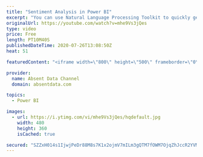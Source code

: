 ```yaml
---
title: "Sentiment Analysis in Power BI"
excerpt: "You can use Natural Language Processing Toolkit to quickly get sentiment scores on text like comments or tweets. You can check out the full written instructions here:"
originalUrl: https://youtube.com/watch?v=mhe9Vs3jQes
type: video
price: Free
length: PT10M40S
publishedDateTime: 2020-07-26T13:08:50Z
heat: 51

featuredContent: "<iframe width=\"800\" height=\"500\" frameborder=\"0\" src=\"https://www.youtube.com/embed/mhe9Vs3jQes\" allow=\"accelerometer; autoplay; encrypted-media; gyroscope; picture-in-picture\" allowfullscreen></iframe>"

provider:
  name: Absent Data Channel
  domain: absentdata.com

topics:
  - Power BI

images:
  - url: https://i.ytimg.com/vi/mhe9Vs3jQes/hqdefault.jpg
    width: 480
    height: 360
    isCached: true

secured: "SZZxH014s1IjwjPeDr88M8s7K1x2ojmV7mILm3gQTM7fOWM7OjqZhJccR2YVMd2ThSiw9uwkgeLmmSVjuTNiLOzqC/rCJyJAs/AL7sqZaKobECnUVrf/Iyz8jQ312o4LzFnhNiG2TWyi3W5TgS5Q9kFsPwcT04PQmTUwkV2ELYyBMeuG5yRMM9Kl6f2P9h9l+uyVQ+UXiIE7B/zbTFh1REZONCjpkvCSLhyCqXHsoj43F9KGCxgIWoEpY27wJa6xJnGjh/zQMKJNQpUhJEks8oDcRiiZgYVmtahHXtmVi82dPgDvuhtNs6tCazVUswM3aki62ZSKkZKPokT6fpLmD3jzefKRTB2P18jdDq4y2CD97aWqP7vwuXQKRoMpQkndq/k3MetkVJcnmfH4D4fL9GmyXGMOZNoSArPCVLtGYCc=;ZRFJsNbXoHrk4sF3rqbm/g=="
---
```


